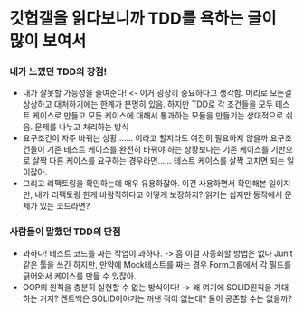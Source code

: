 # 깃헙갤을 읽다보니까 TDD를 욕하는 글이 많이 보여서

### 내가 느꼈던 TDD의 장점!
- 내가 잘못할 가능성을 줄여준다! <- 이거 굉장히 중요하다고 생각함. 머리로 모든걸 상상하고 대처하기에는 한계가 분명히 있음. 하지만 TDD로 각 조건들을 모두 테스트 케이스로 만들고 모든 케이스에 대해서 통과하는 모듈을 만들기는 상대적으로 쉬움. 문제를 나누고 처리하는 방식
- 요구조건이 자주 바뀌는 상황....... 이라고 할지라도 여전히 필요하지 않을까 요구조건들이 기존 테스트 케이스를 완전히 바꿔야 하는 상황보다는 기존 케이스를 기반으로 살짝 다른 케이스를 요구하는 경우라면...... 테스트 케이스를 살짝 고치면 되는 일이잖아.
- 그리고 리팩토링을 확인하는데 매우 유용하잖아. 이건 사용하면서 확인해본 일이지만, 내가 리팩토링 한게 바람직하다고 어떻게 보장하지? 읽기는 쉽지만 동작에서 문제가 있는 코드라면? 

### 사람들이 말했던 TDD의 단점
- 과하다! 테스트 코드를 짜는 작업이 과하다.  ->  흠 이걸 자동화할 방법은 없나 Junit 같은 툴을 쓰긴 하지만, 만약에 Mock테스트를 짜는 경우 Form그룹에서 각 필드를 긁어와서 케이스를 만들 수 있잖아. 
- OOP의 원칙을 충분히 실현할 수 없는 방식이다! -> 왜 여기에 SOLID원칙을 기대하는 거지? 켄트백은 SOLID이야기는 꺼낸 적이 없는데? 둘이 공존할 수는 없을까? 